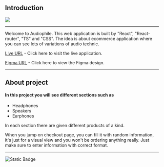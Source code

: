 ## Introduction
![](https://github.com/Beqa-Beqa/web-todo-5-test/blob/master/Audiophile-banner.png)
<hr/>
<p>
  Welcome to Audiophile. This web application is built by "React", "React-router", "TS" and "CSS".
  The idea is about ecommerce application where you can see lots of variations of audio technic.
  <br/>
  
  [Live URL](https://beqa-beqa.github.io/web-todo-5-test/) - Click here to visit the live application.  
  
  [Figma URL](https://www.figma.com/file/2w091wUNv1HH9RDUmbuLut/audiophile-ecommerce-website?type=design&mode=design&t=0R5X9jVxCm8fdKet-0) - Click here to view the Figma design.
</p>
<hr/>

## About project
<h4>In this project you will see different sections such as</h4>
<ul>
  <li>Headphones</li>
  <li>Speakers</li>
  <li>Earphones</li>
</ul>
<p>In each section there are given different products of a kind.</p>
<p>
  When you jump on checkout page, you can fill it with random information,
  it's just for a visual view and you won't be ordering anything really.
  Just make sure to enter information with correct format.
</p>
<hr/>

![Static Badge](https://img.shields.io/badge/Code%20Size-112.88mb-purple)
